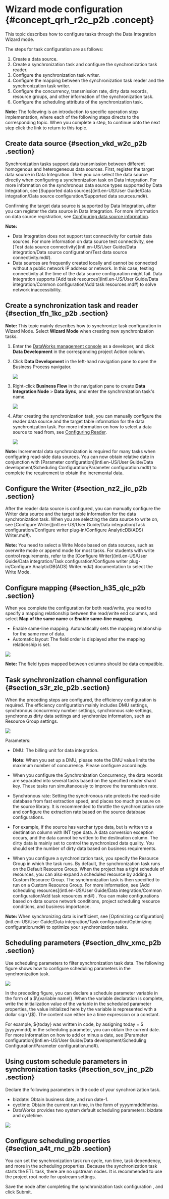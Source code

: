 # Wizard mode configuration {#concept_qrh_r2c_p2b .concept}

This topic describes how to configure tasks through the Data Integration Wizard mode.

The steps for task configuration are as follows:

1.  Create a data source.
2.  Create a synchronization task and configure the synchronization task reader.
3.  Configure the synchronization task writer.
4.  Configure the mapping between the synchronization task reader and the synchronization task writer.
5.  Configure the concurrency, transmission rate, dirty data records, resource groups, and other information of the synchronization task.
6.  Configure the scheduling attribute of the synchronization task.

**Note:** The following is an introduction to specific operation step implementation, where each of the following steps directs to the corresponding topic. When you complete a step, to continue onto the next step click the link to return to this topic.

## Create data source {#section_vkd_w2c_p2b .section}

Synchronization tasks support data transmission between different homogenous and heterogeneous data sources. First, register the target data source in Data Integration. Then you can select the data source directly when configuring a synchronization task on Data Integration. For more information on the synchronous data source types supported by Data Integration, see [Supported data sources](intl.en-US/User Guide/Data integration/Data source configuration/Supported data sources.md#).

Confirming the target data source is supported by Data Integration, after you can register the data source in Data Integration. For more information on data source registration, see [Configuring data source information](https://www.alibabacloud.com/help/faq-list/72788.htm).

**Note:** 

-   Data Integration does not support test connectivity for certain data sources. For more information on data source test connectivity, see [Test data source connectivity](intl.en-US/User Guide/Data integration/Data source configuration/Test data source connectivity.md#).
-   Data sources are frequently created locally and cannot be connected without a public network IP address or network. In this case, testing connectivity at the time of the data source configuration might fail. Data Integration supports [Add task resources](intl.en-US/User Guide/Data integration/Common configuration/Add task resources.md#) to solve network inaccessibility.

## Create a synchronization task and reader {#section_tfn_1kc_p2b .section}

**Note:** This topic mainly describes how to synchronize task configuration in Wizard Mode. Select **Wizard Mode** when creating new synchronization tasks.

1.  Enter the [DataWorks management console](https://workbench.data.aliyun.com/console) as a developer, and click **Data Development** in the corresponding project Action column.
2.  Click **Data Development** in the left-hand navigation pane to open the Business Process navigator.

    ![](http://static-aliyun-doc.oss-cn-hangzhou.aliyuncs.com/assets/img/16216/15516845717611_en-US.png)

3.  Right-click **Business Flow** in the navigation pane to create **Data Integration Node** \> **Data Sync**, and enter the synchronization task's name.

    ![](http://static-aliyun-doc.oss-cn-hangzhou.aliyuncs.com/assets/img/16216/15516845717612_en-US.png)

4.  After creating the synchronization task, you can manually configure the reader data source and the target table information for the data synchronization task. For more information on how to select a data source to read from, see [Configuring Reader](https://www.alibabacloud.com/help/faq-list/49806.htm).

    ![](http://static-aliyun-doc.oss-cn-hangzhou.aliyuncs.com/assets/img/16216/15516845717614_en-US.png)


**Note:** Incremental data synchronization is required for many tasks when configuring read-side data sources. You can now obtain relative date in conjunction with [Parameter configuration](intl.en-US/User Guide/Data development/Scheduling Configuration/Parameter configuration.md#) to complete the requirement to obtain the incremental data.

## Configure the Writer {#section_nz2_jlc_p2b .section}

After the reader data source is configured, you can manually configure the Writer data source and the target table information for the data synchronization task. When you are selecting the data source to write on, see [Configure Writer](intl.en-US/User Guide/Data integration/Task configuration/Configure writer plug-in/Configure AnalyticDB(ADS) Writer.md#).

**Note:** You need to select a Write Mode based on data sources, such as overwrite mode or append mode for most tasks. For students with write control requirements, refer to the [Configure Writer](intl.en-US/User Guide/Data integration/Task configuration/Configure writer plug-in/Configure AnalyticDB(ADS) Writer.md#) documentation to select the Write Mode.

## Configure mapping {#section_h35_qlc_p2b .section}

When you complete the configuration for both read/write, you need to specify a mapping relationship between the read/write end columns, and select **Map of the same name** or **Enable same-line mapping**.

-   Enable same-line mapping: Automatically sets the mapping relationship for the same row of data.
-   Automatic layout: The field order is displayed after the mapping relationship is set.

![](http://static-aliyun-doc.oss-cn-hangzhou.aliyuncs.com/assets/img/16216/15516845717615_en-US.png)

**Note:** The field types mapped between columns should be data compatible.

## Task synchronization channel configuration {#section_s3r_zlc_p2b .section}

When the preceding steps are configured, the efficiency configuration is required. The efficiency configuration mainly includes DMU settings, synchronous concurrency number settings, synchronous rate settings, synchronous dirty data settings and synchronize information, such as Resource Group settings.

![](http://static-aliyun-doc.oss-cn-hangzhou.aliyuncs.com/assets/img/16216/15516845717616_en-US.png)

Parameters:

-   DMU: The billing unit for data integration.

    **Note:** When you set up a DMU, please note the DMU value limits the maximum number of concurrency. Please configure accordingly.

-   When you configure the Synchronization Concurrency, the data records are separated into several tasks based on the specified reader shard key. These tasks run simultaneously to improve the transmission rate.
-   Synchronous rate: Setting the synchronous rate protects the read-side database from fast extraction speed, and places too much pressure on the source library. It is recommended to throttle the synchronization rate and configure the extraction rate based on the source database configurations.
-   For example, if the source has varchar type data, but is written to a destination column with INT type data. A data conversion exception occurs, and the data cannot be written to the destination column. The dirty data is mainly set to control the synchronized data quality. You should set the number of dirty data based on business requirements.
-   When you configure a synchronization task, you specify the Resource Group in which the task runs. By default, the synchronization task runs on the Default Resource Group. When the project has a tight schedule of resources, you can also expand a scheduled resource by adding a Custom Resource Group. The synchronization task is then specified to run on a Custom Resource Group. For more information, see [Add scheduling resources](intl.en-US/User Guide/Data integration/Common configuration/Add task resources.md#) . You can make configurations based on data source network conditions, project scheduling resource conditions, and business importance.

**Note:** When synchronizing data is inefficient, see [Optimizing configuration](intl.en-US/User Guide/Data integration/Task configuration/Optimizing configuration.md#) to optimize your synchronization tasks.

## Scheduling parameters {#section_dhv_xmc_p2b .section}

Use scheduling parameters to filter synchronization task data. The following figure shows how to configure scheduling parameters in the synchronization task.

![](http://static-aliyun-doc.oss-cn-hangzhou.aliyuncs.com/assets/img/16216/15516845717617_en-US.png)

In the preceding figure, you can declare a schedule parameter variable in the form of a $\{variable name\}. When the variable declaration is complete, write the initialization value of the variable in the scheduled parameter properties, the value initialized here by the variable is represented with a dollar sign \($\). The content can either be a time expression or a constant.

For example, $\{today\} was written in code, by assigning today = $ \[yyyymmdd\] in the scheduling parameter, you can obtain the current date. For more information on how to add or minus a date, see [Parameter configuration](intl.en-US/User Guide/Data development/Scheduling Configuration/Parameter configuration.md#).

## Using custom schedule parameters in synchronization tasks {#section_scv_jnc_p2b .section}

Declare the following parameters in the code of your synchronization task.

-   bizdate: Obtain business date, and run date-1.
-   cyctime: Obtain the current run time, in the form of yyyymmddhhmiss.
-   DataWorks provides two system default scheduling parameters: bizdate and cycletime.

![](http://static-aliyun-doc.oss-cn-hangzhou.aliyuncs.com/assets/img/16216/15516845717618_en-US.png)

## Configure scheduling properties {#section_a4t_rnc_p2b .section}

You can set the synchronization task run cycle, run time, task dependency, and more in the scheduling properties. Because the synchronization task starts the ETL task, there are no upstream nodes. It is recommended to use the project root node for upstream settings.

Save the node after completing the synchronization task configuration , and click Submit.

